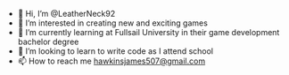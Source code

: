 - 👋 Hi, I’m @LeatherNeck92
- 👀 I’m interested in creating new and exciting games
- 🌱 I’m currently learning at Fullsail University in their game development bachelor degree
- 💞️ I’m looking to learn to write code as I attend school
- 📫 How to reach me hawkinsjames507@gmail.com

<!---
LeatherNeck92/LeatherNeck92 is a ✨ special ✨ repository because its `README.md` (this file) appears on your GitHub profile.
You can click the Preview link to take a look at your changes.
--->
